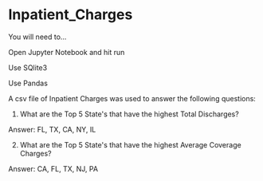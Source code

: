 # Inpatient_Charges

You will need to...

Open Jupyter Notebook and hit run

Use SQlite3

Use Pandas

A csv file of Inpatient Charges was used to answer the following questions:

1. What are the Top 5 State's that have the highest Total Discharges?

Answer: FL, TX, CA, NY, IL

2. What are the Top 5 State's that have the highest Average Coverage Charges?

Answer: CA, FL, TX, NJ, PA
